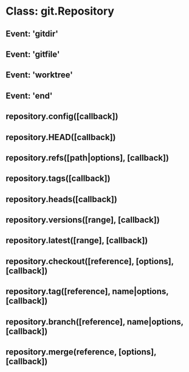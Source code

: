 # Class: git.Repository

## Event: 'gitdir'

## Event: 'gitfile'

## Event: 'worktree'

## Event: 'end'

## repository.config([callback])

## repository.HEAD([callback])

## repository.refs([path|options], [callback])

## repository.tags([callback])

## repository.heads([callback])

## repository.versions([range], [callback])

## repository.latest([range], [callback])

## repository.checkout([reference], [options], [callback])

## repository.tag([reference], name|options, [callback])

## repository.branch([reference], name|options, [callback])

## repository.merge(reference, [options], [callback])

